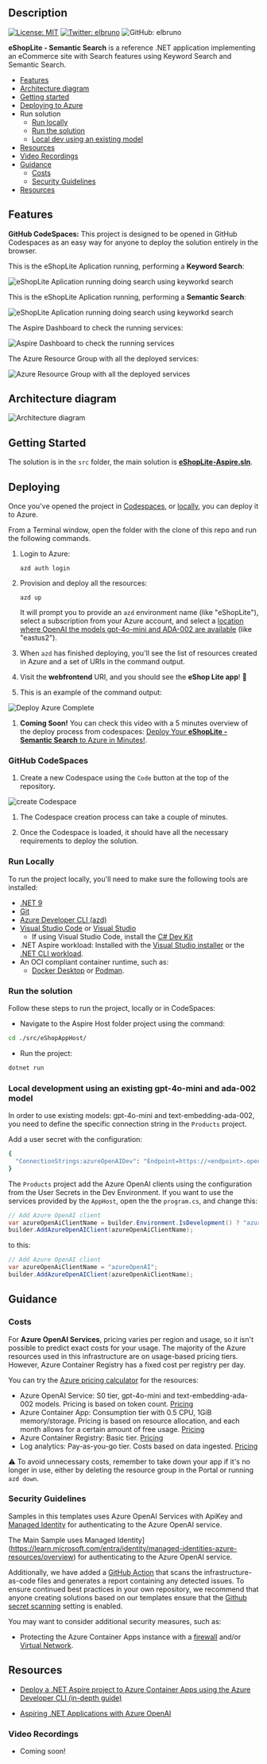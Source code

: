 ## Description

[![License: MIT](https://img.shields.io/badge/License-MIT-yellow.svg)](/LICENSE)
[![Twitter: elbruno](https://img.shields.io/twitter/follow/elbruno.svg?style=social)](https://twitter.com/elbruno)
![GitHub: elbruno](https://img.shields.io/github/followers/elbruno?style=social)

**eShopLite - Semantic Search** is a reference .NET application implementing an eCommerce site with Search features using Keyword Search and Semantic Search.

- [Features](#features)
- [Architecture diagram](#architecture-diagram)
- [Getting started](#getting-started)
- [Deploying to Azure](#deploying)
- Run solution
  - [Run locally](#run-locally)
  - [Run the solution](#run-the-solution)
  - [Local dev using an existing model](#local-development-using-an-existing-gpt-4o-model)
- [Resources](#resources)
- [Video Recordings](#video-recordings)
- [Guidance](#guidance)
  - [Costs](#costs)
  - [Security Guidelines](#security-guidelines)
- [Resources](#resources)

## Features

**GitHub CodeSpaces:** This project is designed to be opened in GitHub Codespaces as an easy way for anyone to deploy the solution entirely in the browser.

This is the eShopLite Aplication running, performing a **Keyword Search**:

![eShopLite Aplication running doing search using keyworkd search](./images/05eShopLite-SearchKeyWord.gif)

This is the eShopLite Aplication running, performing a **Semantic Search**:

![eShopLite Aplication running doing search using keyworkd search](./images/06eShopLite-SearchSemantic.gif)

The Aspire Dashboard to check the running services:

![Aspire Dashboard to check the running services](./images/10AzureResources.png)

The Azure Resource Group with all the deployed services:

![Azure Resource Group with all the deployed services](./images/15AspireDashboard.png)

## Architecture diagram

![Architecture diagram](./images/30Diagram.png)

## Getting Started

The solution is in the `src` folder, the main solution is **[eShopLite-Aspire.sln](./src/eShopLite-Aspire.sln)**.

## Deploying

Once you've opened the project in [Codespaces](#github-codespaces), or [locally](#run-locally), you can deploy it to Azure.

From a Terminal window, open the folder with the clone of this repo and run the following commands.

1. Login to Azure:

    ```shell
    azd auth login
    ```

1. Provision and deploy all the resources:

    ```shell
    azd up
    ```

    It will prompt you to provide an `azd` environment name (like "eShopLite"), select a subscription from your Azure account, and select a [location where OpenAI the models gpt-4o-mini and ADA-002 are available](https://azure.microsoft.com/explore/global-infrastructure/products-by-region/?products=cognitive-services&regions=all) (like "eastus2").

1. When `azd` has finished deploying, you'll see the list of resources created in Azure and a set of URIs in the command output.

1. Visit the **webfrontend** URI, and you should see the **eShop Lite app**! 🎉

1. This is an example of the command output:

![Deploy Azure Complete](./images/15DeployAzureComplete.png)

1. **Coming Soon!** You can check this video with a 5 minutes overview of the deploy process from codespaces: [Deploy Your **eShopLite - Semantic Search** to Azure in Minutes!]().

### GitHub CodeSpaces

1. Create a new  Codespace using the `Code` button at the top of the repository.

![create Codespace](./images/25CreateCodeSpace.png)

1. The Codespace creation process can take a couple of minutes.

1. Once the Codespace is loaded, it should have all the necessary requirements to deploy the solution.

### Run Locally

To run the project locally, you'll need to make sure the following tools are installed:

- [.NET 9](https://dotnet.microsoft.com/downloads/)
- [Git](https://git-scm.com/downloads)
- [Azure Developer CLI (azd)](https://aka.ms/install-azd)
- [Visual Studio Code](https://code.visualstudio.com/Download) or [Visual Studio](https://visualstudio.microsoft.com/downloads/)
  - If using Visual Studio Code, install the [C# Dev Kit](https://marketplace.visualstudio.com/items?itemName=ms-dotnettools.csdevkit)
- .NET Aspire workload:
    Installed with the [Visual Studio installer](https://learn.microsoft.com/en-us/dotnet/aspire/fundamentals/setup-tooling?tabs=windows&pivots=visual-studio#install-net-aspire) or the [.NET CLI workload](https://learn.microsoft.com/en-us/dotnet/aspire/fundamentals/setup-tooling?tabs=windows&pivots=visual-studio#install-net-aspire).
- An OCI compliant container runtime, such as:
  - [Docker Desktop](https://www.docker.com/products/docker-desktop/) or [Podman](https://podman.io/).

### Run the solution

Follow these steps to run the project, locally or in CodeSpaces:

- Navigate to the Aspire Host folder project using the command:

```bash
cd ./src/eShopAppHost/
```

- Run the project:

```bash
dotnet run
```

### Local development using an existing gpt-4o-mini and ada-002 model

In order to use existing models: gpt-4o-mini and text-embedding-ada-002, you need to define the specific connection string in the `Products` project.

Add a user secret with the configuration:

```bash
{
  "ConnectionStrings:azureOpenAIDev": "Endpoint=https://<endpoint>.openai.azure.com/;Key=<key>;"
}
```

The `Products` project add the Azure OpenAI clients using the configuration from the User Secrets in the Dev Environment. If you want to use the services provided by the `AppHost`, open the the `program.cs`, and change this:

```csharp
// Add Azure OpenAI client
var azureOpenAiClientName = builder.Environment.IsDevelopment() ? "azureOpenAIDev" : "azureOpenAI";
builder.AddAzureOpenAIClient(azureOpenAiClientName);
```

to this:

```csharp
// Add Azure OpenAI client
var azureOpenAiClientName = "azureOpenAI";
builder.AddAzureOpenAIClient(azureOpenAiClientName);
```

## Guidance

### Costs

For **Azure OpenAI Services**, pricing varies per region and usage, so it isn't possible to predict exact costs for your usage.
The majority of the Azure resources used in this infrastructure are on usage-based pricing tiers.
However, Azure Container Registry has a fixed cost per registry per day.

You can try the [Azure pricing calculator](https://azure.com/e/2176802ea14941e4959eae8ad335aeb5) for the resources:

- Azure OpenAI Service: S0 tier, gpt-4o-mini and text-embedding-ada-002 models. Pricing is based on token count. [Pricing](https://azure.microsoft.com/pricing/details/cognitive-services/openai-service/)
- Azure Container App: Consumption tier with 0.5 CPU, 1GiB memory/storage. Pricing is based on resource allocation, and each month allows for a certain amount of free usage. [Pricing](https://azure.microsoft.com/pricing/details/container-apps/)
- Azure Container Registry: Basic tier. [Pricing](https://azure.microsoft.com/pricing/details/container-registry/)
- Log analytics: Pay-as-you-go tier. Costs based on data ingested. [Pricing](https://azure.microsoft.com/pricing/details/monitor/)

⚠️ To avoid unnecessary costs, remember to take down your app if it's no longer in use, either by deleting the resource group in the Portal or running `azd down`.

### Security Guidelines

Samples in this templates uses Azure OpenAI Services with ApiKey and [Managed Identity](https://learn.microsoft.com/entra/identity/managed-identities-azure-resources/overview) for authenticating to the Azure OpenAI service.

The Main Sample uses Managed Identity](https://learn.microsoft.com/entra/identity/managed-identities-azure-resources/overview) for authenticating to the Azure OpenAI service.

Additionally, we have added a [GitHub Action](https://github.com/microsoft/security-devops-action) that scans the infrastructure-as-code files and generates a report containing any detected issues. To ensure continued best practices in your own repository, we recommend that anyone creating solutions based on our templates ensure that the [Github secret scanning](https://docs.github.com/code-security/secret-scanning/about-secret-scanning) setting is enabled.

You may want to consider additional security measures, such as:

- Protecting the Azure Container Apps instance with a [firewall](https://learn.microsoft.com/azure/container-apps/waf-app-gateway) and/or [Virtual Network](https://learn.microsoft.com/azure/container-apps/networking?tabs=workload-profiles-env%2Cazure-cli).

## Resources

- [Deploy a .NET Aspire project to Azure Container Apps using the Azure Developer CLI (in-depth guide)](https://learn.microsoft.com/dotnet/aspire/deployment/azure/aca-deployment-azd-in-depth)

- [Aspiring .NET Applications with Azure OpenAI](https://learn.microsoft.com/shows/azure-developers-dotnet-aspire-day-2024/aspiring-dotnet-applications-with-azure-openai)

### Video Recordings

- Coming soon!
